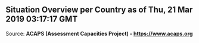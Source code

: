 ## Situation Overview per Country as of Thu, 21 Mar 2019 03:17:17 GMT

Source: **ACAPS (Assessment Capacities Project) - https://www.acaps.org**